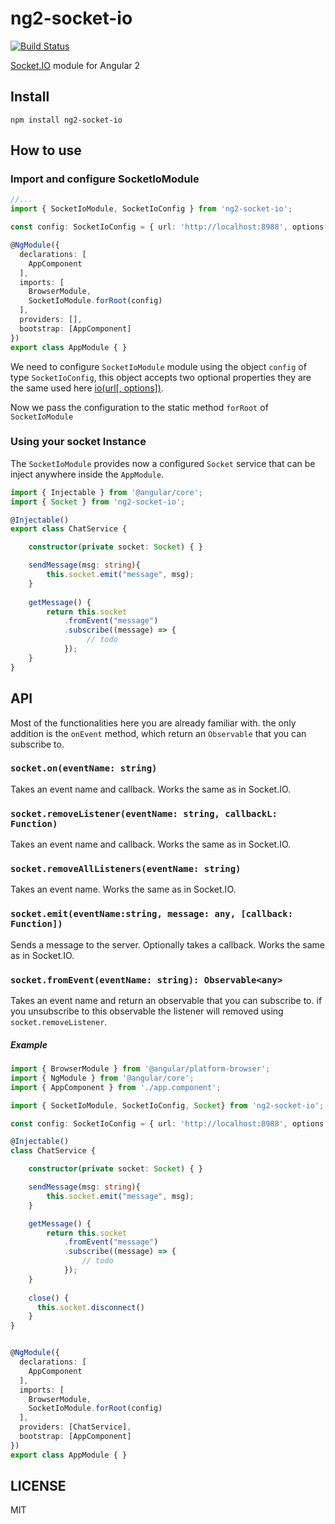# ng2-socket-io
[![Build Status](https://travis-ci.org/bougarfaoui/ng2-socket-io.svg?branch=master)](https://travis-ci.org/bougarfaoui/ng2-socket-io)

[Socket.IO](http://socket.io/) module for Angular 2

## Install
``` npm install ng2-socket-io ```

## How to use

### Import and configure SocketIoModule

```ts
//...
import { SocketIoModule, SocketIoConfig } from 'ng2-socket-io';

const config: SocketIoConfig = { url: 'http://localhost:8988', options: {} };

@NgModule({
  declarations: [
    AppComponent
  ],
  imports: [
    BrowserModule,
    SocketIoModule.forRoot(config) 
  ],
  providers: [],
  bootstrap: [AppComponent]
})
export class AppModule { }
```

We need to configure ```SocketIoModule``` module using the object ```config``` of type ```SocketIoConfig```, this object accepts two optional properties they are the same used here [io(url[, options])](https://github.com/socketio/socket.io-client/blob/master/docs/API.md#iourl-options).

Now we pass the configuration to the static method ```forRoot``` of ```SocketIoModule```

### Using your socket Instance

The ```SocketIoModule``` provides now a configured ```Socket``` service that can be inject anywhere inside the ```AppModule```.

```typescript
import { Injectable } from '@angular/core';
import { Socket } from 'ng2-socket-io';

@Injectable()
export class ChatService {

    constructor(private socket: Socket) { }

    sendMessage(msg: string){
        this.socket.emit("message", msg);
    }
    
    getMessage() {
        return this.socket
            .fromEvent("message")
            .subscribe((message) => {
                 // todo
            });
    }
}
```

## API

Most of the functionalities here you are already familiar with.
the only addition is the ```onEvent``` method, which return an ```Observable``` that you can subscribe to.
### `socket.on(eventName: string)`
Takes an event name and callback.
Works the same as in Socket.IO.

### `socket.removeListener(eventName: string, callbackL: Function)`
Takes an event name and callback.
Works the same as in Socket.IO.

### `socket.removeAllListeners(eventName: string)`
Takes an event name.
Works the same as in Socket.IO.

### `socket.emit(eventName:string, message: any, [callback: Function])`
Sends a message to the server.
Optionally takes a callback.
Works the same as in Socket.IO.

### `socket.fromEvent(eventName: string): Observable<any>`
Takes an event name and return an observable that you can subscribe to.
if you unsubscribe to this observable the listener will removed using  ```socket.removeListener```.

##### Example

```typescript
import { BrowserModule } from '@angular/platform-browser';
import { NgModule } from '@angular/core';
import { AppComponent } from './app.component';

import { SocketIoModule, SocketIoConfig, Socket} from 'ng2-socket-io';

const config: SocketIoConfig = { url: 'http://localhost:8988', options: {} };

@Injectable()
class ChatService {

    constructor(private socket: Socket) { }

    sendMessage(msg: string){
        this.socket.emit("message", msg);
    }

    getMessage() {
        return this.socket
            .fromEvent("message")
            .subscribe((message) => {
                // todo
            });
    }
    
    close() {
      this.socket.disconnect()
    }
}


@NgModule({
  declarations: [
    AppComponent
  ],
  imports: [
    BrowserModule,
    SocketIoModule.forRoot(config) 
  ],
  providers: [ChatService],
  bootstrap: [AppComponent]
})
export class AppModule { }
```


## LICENSE

MIT
